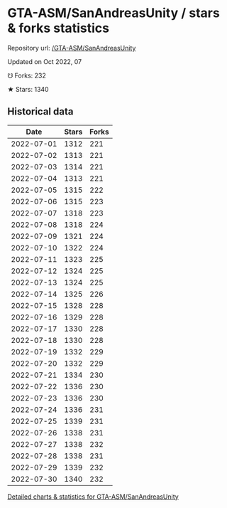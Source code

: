 # GTA-ASM/SanAndreasUnity / stars & forks statistics

Repository url: [/GTA-ASM/SanAndreasUnity](https://github.com/GTA-ASM/SanAndreasUnity)

Updated on Oct 2022, 07

☋ Forks: 232

★ Stars: 1340

## Historical data
| Date | Stars | Forks |
|------|-------|-------|
| 2022-07-01 | 1312 | 221 | 
| 2022-07-02 | 1313 | 221 | 
| 2022-07-03 | 1314 | 221 | 
| 2022-07-04 | 1313 | 221 | 
| 2022-07-05 | 1315 | 222 | 
| 2022-07-06 | 1315 | 223 | 
| 2022-07-07 | 1318 | 223 | 
| 2022-07-08 | 1318 | 224 | 
| 2022-07-09 | 1321 | 224 | 
| 2022-07-10 | 1322 | 224 | 
| 2022-07-11 | 1323 | 225 | 
| 2022-07-12 | 1324 | 225 | 
| 2022-07-13 | 1324 | 225 | 
| 2022-07-14 | 1325 | 226 | 
| 2022-07-15 | 1328 | 228 | 
| 2022-07-16 | 1329 | 228 | 
| 2022-07-17 | 1330 | 228 | 
| 2022-07-18 | 1330 | 228 | 
| 2022-07-19 | 1332 | 229 | 
| 2022-07-20 | 1332 | 229 | 
| 2022-07-21 | 1334 | 230 | 
| 2022-07-22 | 1336 | 230 | 
| 2022-07-23 | 1336 | 230 | 
| 2022-07-24 | 1336 | 231 | 
| 2022-07-25 | 1339 | 231 | 
| 2022-07-26 | 1338 | 231 | 
| 2022-07-27 | 1338 | 232 | 
| 2022-07-28 | 1338 | 231 | 
| 2022-07-29 | 1339 | 232 | 
| 2022-07-30 | 1340 | 232 | 


[Detailed charts & statistics for GTA-ASM/SanAndreasUnity](https://reviewgithub.com/rep/GTA-ASM/SanAndreasUnity)
